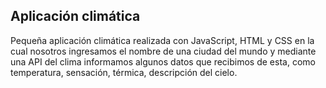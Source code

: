 ## Aplicación climática

Pequeña aplicación climática  realizada con JavaScript, HTML y CSS en la cual nosotros ingresamos el nombre de una ciudad del mundo y mediante una API del clima informamos algunos datos que recibimos de esta, como temperatura, sensación, térmica, descripción del cielo.